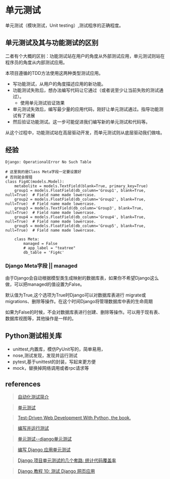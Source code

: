 # 单元测试
单元测试（模块测试，Unit testing）,测试程序的正确程度。

## 单元测试及其与功能测试的区别
二者有个大概的区别：功能测试站在用户的角度从外部测试应用，单元测试则站在程序员的角度从内部测试应用。

本项目遵循的TDD方法使用这两种类型测试应用。
-   写功能测试，从用户的角度描述应用的新功能。
-   功能测试失败后，想办法编写代码让它通过（或者说至少让当前失败的测试通过）。
    -   使用单元测试验证效果
-   单元测试失效后，编写最少量的应用代码，刚好让单元测试通过。指导功能测试有了进展
-   然后验证功能测试。这一步可能促进我们编写新的单元测试和代码等。

从这个过程中，功能测试站在高层驱动开发，而单元测试则从底层驱动我们做啥。

## 经验
```Django
Django: OperationalError No Such Table
```
```Django
# 这里我的是Class Meta字段一定要设置好
# 否则就会报错
class Fig4C(models.Model):
    metabolite = models.TextField(blank=True, primary_key=True)
    group1 = models.FloatField(db_column='Group1', blank=True, null=True)  # Field name made lowercase.
    group2 = models.FloatField(db_column='Group2', blank=True, null=True)  # Field name made lowercase.
    group3 = models.TextField(db_column='Group3', blank=True, null=True)  # Field name made lowercase.
    group4 = models.FloatField(db_column='Group4', blank=True, null=True)  # Field name made lowercase.
    group5 = models.FloatField(db_column='Group5', blank=True, null=True)  # Field name made lowercase.

    class Meta:
        managed = False
        # app_label = "teatree"
        db_table = 'Fig4c'

```

### Django Meta字段 || managed

由于Django会自动根据模型类生成映射的数据库表，如果你不希望Django这么做，可以把managed的值设置为False。

默认值为True,这个选项为True时Django可以对数据库表进行 migrate或migrations、删除等操作。在这个时间Django将管理数据库中表的生命周期

如果为False的时候，不会对数据库表进行创建、删除等操作。可以用于现有表、数据库视图等，其他操作是一样的。


## Python测试相关库
-   unittest,内置库，模仿PyUnit写的，简单易用，
-   nose,测试发现，发现并运行测试
-   pytest,基于unittest的封装，写起来更方便
-   mock，替换掉网络调用或者rpc请求等



## references

>[自动化测试简介](https://docs.djangoproject.com/zh-hans/4.1/intro/tutorial05/)

>[单元测试](https://zhuanlan.zhihu.com/p/29968920)

>[Test-Driven Web Development With Python, the book.](https://github.com/hjwp/Book-TDD-Web-Dev-Python)

>[编写并运行测试](https://docs.djangoproject.com/zh-hans/4.1/topics/testing/overview/)

>[ 单元测试--django单元测试 ](https://www.cnblogs.com/yycnblog/p/13836926.html)

>[编写 Django 应用单元测试 ](https://zhuanlan.zhihu.com/p/108049398)

>[Django 项目单元测试的几个套路: 统计代码覆盖率](https://zhuanlan.zhihu.com/p/44402618)

>[Django 教程 10: 测试 Django 网页应用](https://developer.mozilla.org/zh-CN/docs/learn/Server-side/Django/Testing)

